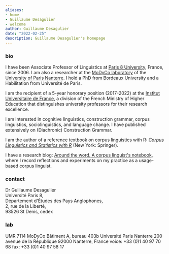 ```yaml
---
aliases:
- home
- Guillaume Desagulier
- welcome
author: Guillaume Desagulier
date: "2022-02-25"
description: Guillaume Desagulier's homepage
---
```


### bio

I have been Associate Professor of Linguistics at [Paris 8 University](https://www.univ-paris8.fr/), France, since 2006. I am also a researcher at the [MoDyCo laboratory](https://www.modyco.fr/fr/) of the [University of Paris Nanterre](https://www.parisnanterre.fr/). I hold a PhD from Bordeaux University and a Habilitation from Université de Paris. 

I am the recipient of a 5-year honorary position (2017-2022) at the [Institut Universitaire de France](https://www.iufrance.fr/les-membres-de-liuf/membre/1778-guillaume-desagulier.html), a division of the French Ministry of Higher Education that distinguishes university professors for their research excellence.

I am interested in cognitive linguistics, construction grammar, corpus linguistics, sociolinguistics, and language change. I have published extensively on (Diachronic) Construction Grammar.
 
I am the author of a reference textbook on corpus linguistics with R: [*Corpus Linguistics and Statistics with R*](https://link.springer.com/book/10.1007/978-3-319-64572-8) (New York: Springer).

I have a research blog: [Around the word, A corpus linguist's notebook](https://corpling.hypotheses.org/), where I record reflections and experiments on my practice as a usage-based corpus linguist.

### contact

Dr Guillaume Desagulier\
Université Paris 8,\
Département d'Études des Pays Anglophones,\
2, rue de la Liberté,\
93526 St Denis, cedex

### lab

UMR 7114 MoDyCo
Bâtiment A, bureau 403b
Université Paris Nanterre
200 avenue de la République
92000 Nanterre, France
voice: +33 (0)1 40 97 70 68
fax: +33 (0)1 40 97 58 17

